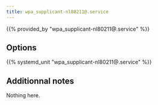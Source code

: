 ```yaml
---
title: wpa_supplicant-nl80211@.service
---
```


{{% provided_by "wpa_supplicant-nl80211@.service" %}}

## Options

{{% systemd_unit "wpa_supplicant-nl80211@.service" %}}

## Additionnal notes

Nothing here.
